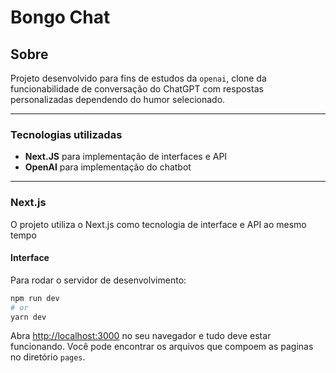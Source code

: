 # Bongo Chat

## Sobre
Projeto desenvolvido para fins de estudos da `openai`, clone da funcionabilidade de conversação do ChatGPT com respostas personalizadas dependendo do humor selecionado.

---

### Tecnologias utilizadas
- **Next.JS** para implementação de interfaces e API
- **OpenAI** para implementação do chatbot

---

### Next.js

O projeto utiliza o Next.js como tecnologia de interface e API ao mesmo tempo

#### Interface

Para rodar o servidor de desenvolvimento:

```bash
npm run dev
# or
yarn dev
```

Abra [http://localhost:3000](http://localhost:3000) no seu navegador e tudo deve estar funcionando.
Você pode encontrar os arquivos que compoem as paginas no diretório `pages`.